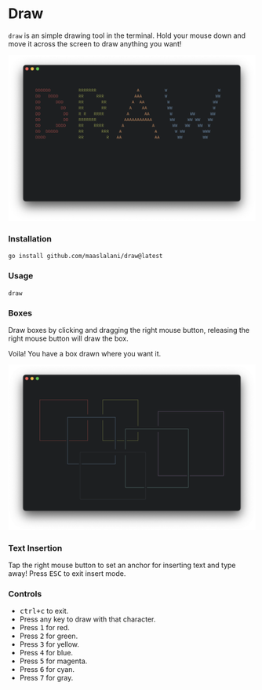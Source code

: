 # Draw

`draw` is an simple drawing tool in the terminal.
Hold your mouse down and move it across the screen to draw anything you want!

<p align="center">
  <img src="./assets/draw.png?raw=true" alt="Draw" />
</p>

### Installation

```
go install github.com/maaslalani/draw@latest
```

### Usage
```
draw
```

### Boxes

Draw boxes by clicking and dragging the right mouse button, releasing the
right mouse button will draw the box.

Voila! You have a box drawn where you want it.

<p align="center">
  <img src="./assets/boxes.png?raw=true" alt="Draw Boxes" />
</p>

### Text Insertion

Tap the right mouse button to set an anchor for inserting text and type away!
Press <kbd>ESC</kbd> to exit insert mode.

### Controls
* <kbd>ctrl+c</kbd> to exit.
* Press any key to draw with that character.
* Press <kbd>1</kbd> for red.
* Press <kbd>2</kbd> for green.
* Press <kbd>3</kbd> for yellow.
* Press <kbd>4</kbd> for blue.
* Press <kbd>5</kbd> for magenta.
* Press <kbd>6</kbd> for cyan.
* Press <kbd>7</kbd> for gray.

